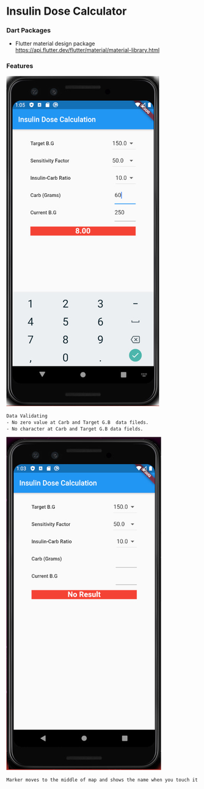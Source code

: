 # Insulin Dose Calculator

### Dart Packages
- Flutter material design package <br />
    https://api.flutter.dev/flutter/material/material-library.html



### Features
![image](./two_1.jpg)
```sh
Data Validating
- No zero value at Carb and Target G.B  data fileds.
- No character at Carb and Target G.B data fields.
```
![image](./one_1.jpg)
```sh
Marker moves to the middle of map and shows the name when you touch it on the map.
```

